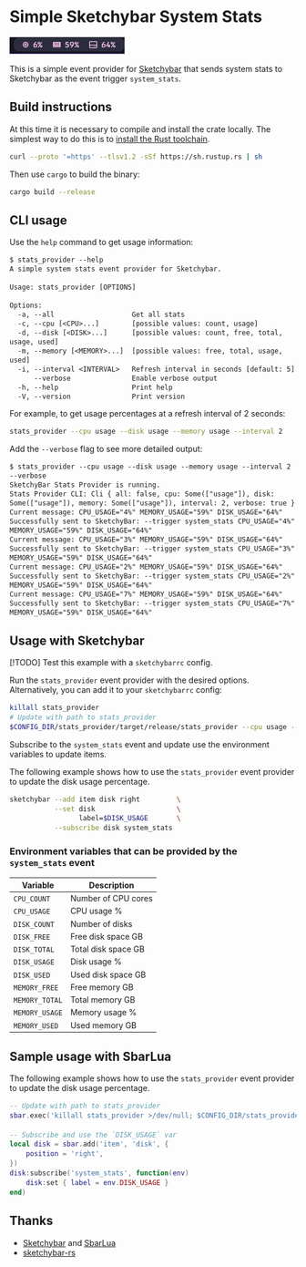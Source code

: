 # Simple Sketchybar System Stats

![stats_provider](assets/stats_provider.png)

This is a simple event provider for [Sketchybar](https://github.com/FelixKratz/SketchyBar?tab=readme-ov-file) that sends system stats to Sketchybar as the event trigger `system_stats`.

## Build instructions

At this time it is necessary to compile and install the crate locally. The simplest way to do this is to [install the Rust toolchain](https://rustup.rs/).

```bash
curl --proto '=https' --tlsv1.2 -sSf https://sh.rustup.rs | sh
```

Then use `cargo` to build the binary:

```bash
cargo build --release
```

## CLI usage

Use the `help` command to get usage information:
```console
$ stats_provider --help
A simple system stats event provider for Sketchybar.

Usage: stats_provider [OPTIONS]

Options:
  -a, --all                   Get all stats
  -c, --cpu [<CPU>...]        [possible values: count, usage]
  -d, --disk [<DISK>...]      [possible values: count, free, total, usage, used]
  -m, --memory [<MEMORY>...]  [possible values: free, total, usage, used]
  -i, --interval <INTERVAL>   Refresh interval in seconds [default: 5]
      --verbose               Enable verbose output
  -h, --help                  Print help
  -V, --version               Print version
```

For example, to get usage percentages at a refresh interval of 2 seconds:
```bash
stats_provider --cpu usage --disk usage --memory usage --interval 2
```

Add the `--verbose` flag to see more detailed output:

```console
$ stats_provider --cpu usage --disk usage --memory usage --interval 2 --verbose
SketchyBar Stats Provider is running.
Stats Provider CLI: Cli { all: false, cpu: Some(["usage"]), disk: Some(["usage"]), memory: Some(["usage"]), interval: 2, verbose: true }
Current message: CPU_USAGE="4%" MEMORY_USAGE="59%" DISK_USAGE="64%"
Successfully sent to SketchyBar: --trigger system_stats CPU_USAGE="4%" MEMORY_USAGE="59%" DISK_USAGE="64%"
Current message: CPU_USAGE="3%" MEMORY_USAGE="59%" DISK_USAGE="64%"
Successfully sent to SketchyBar: --trigger system_stats CPU_USAGE="3%" MEMORY_USAGE="59%" DISK_USAGE="64%"
Current message: CPU_USAGE="2%" MEMORY_USAGE="59%" DISK_USAGE="64%"
Successfully sent to SketchyBar: --trigger system_stats CPU_USAGE="2%" MEMORY_USAGE="59%" DISK_USAGE="64%"
Current message: CPU_USAGE="7%" MEMORY_USAGE="59%" DISK_USAGE="64%"
Successfully sent to SketchyBar: --trigger system_stats CPU_USAGE="7%" MEMORY_USAGE="59%" DISK_USAGE="64%"
```

## Usage with Sketchybar

[!TODO] Test this example with a `sketchybarrc` config.

Run the `stats_provider` event provider with the desired options. Alternatively, you can add it to your `sketchybarrc` config:

```bash
killall stats_provider
# Update with path to stats_provider
$CONFIG_DIR/stats_provider/target/release/stats_provider --cpu usage --disk usage --memory usage &
```

Subscribe to the `system_stats` event and update use the environment variables to update items.

The following example shows how to use the `stats_provider` event provider to update the disk usage percentage.

```bash
sketchybar --add item disk right         \
           --set disk                    \
                 label=$DISK_USAGE       \
           --subscribe disk system_stats
```

### Environment variables that can be provided by the `system_stats` event

| Variable       | Description         |
| -------------- | ------------------- |
| `CPU_COUNT`    | Number of CPU cores |
| `CPU_USAGE`    | CPU usage %         |
| `DISK_COUNT`   | Number of disks     |
| `DISK_FREE`    | Free disk space GB  |
| `DISK_TOTAL`   | Total disk space GB |
| `DISK_USAGE`   | Disk usage %        |
| `DISK_USED`    | Used disk space GB  |
| `MEMORY_FREE`  | Free memory GB      |
| `MEMORY_TOTAL` | Total memory GB     |
| `MEMORY_USAGE` | Memory usage %      |
| `MEMORY_USED`  | Used memory GB      |

## Sample usage with SbarLua

The following example shows how to use the `stats_provider` event provider to update the disk usage percentage.
```lua
-- Update with path to stats_provider
sbar.exec('killall stats_provider >/dev/null; $CONFIG_DIR/stats_provider/target/release/stats_provider --cpu usage --disk usage --memory usage')

-- Subscribe and use the `DISK_USAGE` var
local disk = sbar.add('item', 'disk', {
	position = 'right',
})
disk:subscribe('system_stats', function(env)
	disk:set { label = env.DISK_USAGE }
end)
```

## Thanks

* [Sketchybar](https://github.com/FelixKratz/SketchyBar) and [SbarLua](https://github.com/FelixKratz/SbarLua)
* [sketchybar-rs](https://github.com/johnallen3d/sketchybar-rs)

